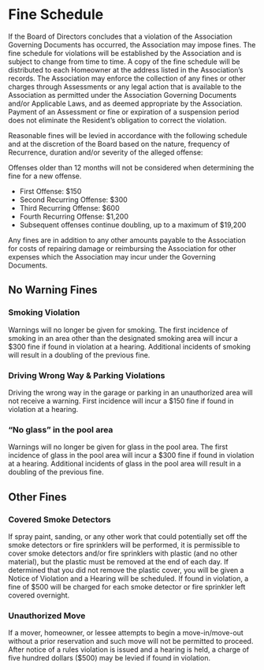 # Fine Schedule

If the Board of Directors concludes that a violation of the Association Governing Documents has occurred, the Association may impose fines. The fine schedule for violations will be established by the Association and is subject to change from time to time. A copy of the fine schedule will be distributed to each Homeowner at the address listed in the Association’s records. The Association may enforce the collection of any fines or other charges through Assessments or any legal action that is available to the Association as permitted under the Association Governing Documents and/or Applicable Laws, and as deemed appropriate by the Association. Payment of an Assessment or fine or expiration of a suspension period does not eliminate the Resident’s obligation to correct the violation.

Reasonable fines will be levied in accordance with the following schedule and at the discretion of the Board based on the nature, frequency of Recurrence, duration and/or severity of the alleged offense:

Offenses older than 12 months will not be considered when determining the fine for a new offense.

* First Offense: $150
* Second Recurring Offense: $300
* Third Recurring Offense: $600
* Fourth Recurring Offense: $1,200
* Subsequent offenses continue doubling, up to a maximum of $19,200

Any fines are in addition to any other amounts payable to the Association for costs of repairing damage or reimbursing the Association for other expenses which the Association may incur under the Governing Documents.

## No Warning Fines

### Smoking Violation

Warnings will no longer be given for smoking. The first incidence of smoking in an area other than the designated smoking area will incur a $300 fine if found in violation at a hearing. Additional incidents of smoking will result in a doubling of the previous fine.

### Driving Wrong Way & Parking Violations

Driving the wrong way in the garage or parking in an unauthorized area will not receive a warning. First incidence will incur a $150 fine if found in violation at a hearing.

### “No glass” in the pool area

Warnings will no longer be given for glass in the pool area. The first incidence of glass in the pool area will incur a $300 fine if found in violation at a hearing. Additional incidents of glass in the pool area will result in a doubling of the previous fine.

## Other Fines

### Covered Smoke Detectors

If spray paint, sanding, or any other work that could potentially set off the smoke detectors or fire sprinklers will be performed, it is permissible to cover smoke detectors and/or fire sprinklers with plastic \(and no other material\), but the plastic must be removed at the end of each day. If determined that you did not remove the plastic cover, you will be given a Notice of Violation and a Hearing will be scheduled. If found in violation, a fine of $500 will be charged for each smoke detector or fire sprinkler left covered overnight.

### Unauthorized Move

If a mover, homeowner, or lessee attempts to begin a move-in/move-out without a prior reservation and such move will not be permitted to proceed. After notice of a rules violation is issued and a hearing is held, a charge of five hundred dollars \($500\) may be levied if found in violation.

